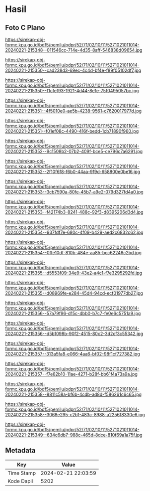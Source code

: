 # Hasil

## Foto C Plano

https://sirekap-obj-formc.kpu.go.id/bdf5/pemilu/pdpr/52/71/02/10/11/5271021011014-20240221-215348--011546cc-714e-4d35-8aff-546838d09654.jpg

https://sirekap-obj-formc.kpu.go.id/bdf5/pemilu/pdpr/52/71/02/10/11/5271021011014-20240221-215350--cad238d3-69ec-4c4d-bf4e-f89f05102df7.jpg

https://sirekap-obj-formc.kpu.go.id/bdf5/pemilu/pdpr/52/71/02/10/11/5271021011014-20240221-215350--f1cfef93-1921-4d44-8e1e-75f0495057bc.jpg

https://sirekap-obj-formc.kpu.go.id/bdf5/pemilu/pdpr/52/71/02/10/11/5271021011014-20240221-215351--4f5010e0-ae5b-4238-9561-c7620017977d.jpg

https://sirekap-obj-formc.kpu.go.id/bdf5/pemilu/pdpr/52/71/02/10/11/5271021011014-20240221-215351--f01ef08c-4490-416f-bedd-1cb71890f960.jpg

https://sirekap-obj-formc.kpu.go.id/bdf5/pemilu/pdpr/52/71/02/10/11/5271021011014-20240221-215352--9c1508b2-07b2-409f-bce5-ce796c7a6291.jpg

https://sirekap-obj-formc.kpu.go.id/bdf5/pemilu/pdpr/52/71/02/10/11/5271021011014-20240221-215352--2f10f6f8-f6b0-44aa-9f9d-658800e0be16.jpg

https://sirekap-obj-formc.kpu.go.id/bdf5/pemilu/pdpr/52/71/02/10/11/5271021011014-20240221-215353--3cb7590a-80fe-45b7-a9e2-079d327fd4a0.jpg

https://sirekap-obj-formc.kpu.go.id/bdf5/pemilu/pdpr/52/71/02/10/11/5271021011014-20240221-215353--f42174b3-8241-488c-92f3-d8395206d3d4.jpg

https://sirekap-obj-formc.kpu.go.id/bdf5/pemilu/pdpr/52/71/02/10/11/5271021011014-20240221-215354--937fdf7e-680c-4f09-b429-aed2c6832c62.jpg

https://sirekap-obj-formc.kpu.go.id/bdf5/pemilu/pdpr/52/71/02/10/11/5271021011014-20240221-215354--0ffe10df-810b-484e-aa85-bcc62246c2bd.jpg

https://sirekap-obj-formc.kpu.go.id/bdf5/pemilu/pdpr/52/71/02/10/11/5271021011014-20240221-215355--d5553f09-34e9-43e2-a4c1-f7e3295292fd.jpg

https://sirekap-obj-formc.kpu.go.id/bdf5/pemilu/pdpr/52/71/02/10/11/5271021011014-20240221-215355--d08969fe-e284-45d4-94cd-ecf01977db27.jpg

https://sirekap-obj-formc.kpu.go.id/bdf5/pemilu/pdpr/52/71/02/10/11/5271021011014-20240221-215356--57a79f96-d15c-4bb0-b7c7-fe0e6c5751a9.jpg

https://sirekap-obj-formc.kpu.go.id/bdf5/pemilu/pdpr/52/71/02/10/11/5271021011014-20240221-215356--d5b1098b-90f2-4515-80c2-3d2cf3c55342.jpg

https://sirekap-obj-formc.kpu.go.id/bdf5/pemilu/pdpr/52/71/02/10/11/5271021011014-20240221-215357--313a5fa8-e066-4aa6-bf02-98f1cf727382.jpg

https://sirekap-obj-formc.kpu.go.id/bdf5/pemilu/pdpr/52/71/02/10/11/5271021011014-20240221-215357--f7e82b10-11ae-4271-b28f-bb61f4a73a9a.jpg

https://sirekap-obj-formc.kpu.go.id/bdf5/pemilu/pdpr/52/71/02/10/11/5271021011014-20240221-215358--8811c58a-bf6b-4cdb-ad8d-f586261c6c65.jpg

https://sirekap-obj-formc.kpu.go.id/bdf5/pemilu/pdpr/52/71/02/10/11/5271021011014-20240221-215358--3068e295-c2b1-483c-8988-a2256f8330e6.jpg

https://sirekap-obj-formc.kpu.go.id/bdf5/pemilu/pdpr/52/71/02/10/11/5271021011014-20240221-215349--634c6db7-988c-465d-8dce-810f69a1a75f.jpg


## Metadata

| Key        | Value               |
| ---------- | ------------------- |
| Time Stamp | 2024-02-21 22:03:59 |
| Kode Dapil | 5202                |




